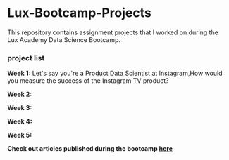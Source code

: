 # Lux-Bootcamp-Projects
This repository contains assignment projects that I worked on during the Lux Academy Data Science Bootcamp.

### project list
**Week 1:** Let's say you're a Product Data Scientist at Instagram,How would you measure the success of the Instagram TV product?

**Week 2:**

**Week 3:**

**Week 4:**

**Week 5:**




**Check out articles published during the bootcamp [here](https://dev.to/khalayi_wesonga/data-science-for-absolute-beginners-2023-2024-complete-roadmap-l47)** 
